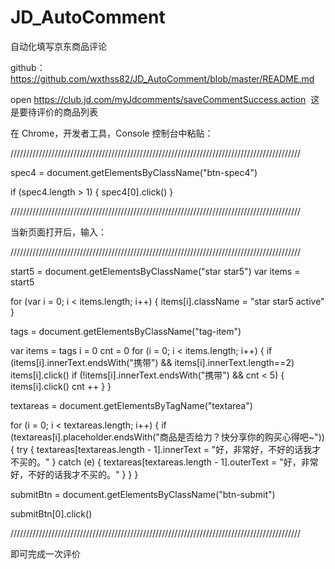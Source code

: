 # JD_AutoComment
自动化填写京东商品评论

github：https://github.com/wxthss82/JD_AutoComment/blob/master/README.md


open https://club.jd.com/myJdcomments/saveCommentSuccess.action  这是要待评价的商品列表

在 Chrome，开发者工具，Console 控制台中粘贴：

////////////////////////////////////////////////////////////////////////////////////////////

spec4 = document.getElementsByClassName("btn-spec4")

if (spec4.length > 1) { spec4[0].click() }

////////////////////////////////////////////////////////////////////////////////////////////

当新页面打开后，输入：

////////////////////////////////////////////////////////////////////////////////////////////

start5 = document.getElementsByClassName("star star5") var items = start5

for (var i = 0; i < items.length; i++) {    items[i].className = "star star5 active" }

tags = document.getElementsByClassName("tag-item")

var items = tags i = 0 cnt = 0 for (i = 0; i < items.length; i++) { if (items[i].innerText.endsWith("携带") && items[i].innerText.length==2) items[i].click() if (!items[i].innerText.endsWith("携带") && cnt < 5) { items[i].click() cnt ++ } }

textareas = document.getElementsByTagName("textarea")

for (i = 0; i < textareas.length; i++) { if (textareas[i].placeholder.endsWith("商品是否给力？快分享你的购买心得吧~")) { try { textareas[textareas.length - 1].innerText = "好，非常好，不好的话我才不买的。" } catch (e) { textareas[textareas.length - 1].outerText = "好，非常好，不好的话我才不买的。" } } }

submitBtn = document.getElementsByClassName("btn-submit")

submitBtn[0].click()

////////////////////////////////////////////////////////////////////////////////////////////

即可完成一次评价
